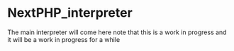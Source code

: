 # NextPHP_interpreter
The main interpreter will come here
note that this is a work in progress and it will be a work in progress for a while

